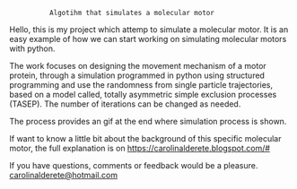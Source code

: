               Algotihm that simulates a molecular motor

Hello, this is my project which attemp to simulate a molecular motor. It is an easy example of how we can start working on simulating molecular motors with python. 

The work focuses on designing the movement mechanism of a motor protein, through 
a simulation programmed in python using structured programming and use the randomness from single particle trajectories, based on a model 
called, totally asymmetric simple exclusion processes (TASEP). The number of iterations can be changed as needed.

The process provides an gif at the end where simulation process is shown.

If want to know a little bit about the background of this specific molecular motor, the full explanation is on https://carolinalderete.blogspot.com/#

If you have questions, comments or feedback would be a pleasure. carolinalderete@hotmail.com
